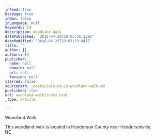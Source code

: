 ```yaml
---
inFeed: true
hasPage: true
inNav: false
inLanguage: null
keywords: []
description: Woodland Walk
datePublished: '2016-04-29T20:03:56.229Z'
dateModified: '2016-04-29T20:03:19.043Z'
title: ''
author: []
authors: []
publisher:
  name: null
  domain: null
  url: null
  favicon: null
starred: false
sourcePath: _posts/2016-04-29-woodland-walk.md
published: true
url: woodland-walk/index.html
_type: Article

---
```

Woodland Walk

This woodland walk is located in Henderson County near Hendersonville, NC.